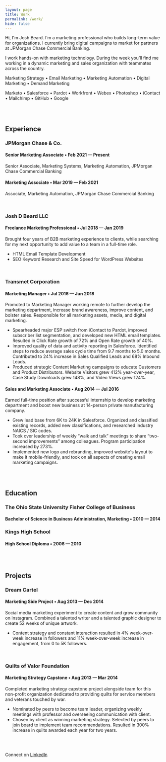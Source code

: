 ```yaml
---
layout: page
title: Work
permalink: /work/
hide: false
---
```



Hi, I'm Josh Beard. I’m a marketing professional who builds long-term value for organizations. I currently bring digital campaigns to market for partners at JPMorgan Chase Commercial Banking. 

I work hands-on with marketing technology. During the week you’ll find me working in a dynamic marketing and sales organization with teammates across the country.

Marketing Strategy • Email Marketing • Marketing Automation • Digital Marketing • Demand Marketing

Marketo • Salesforce • Pardot • Workfront • Webex • Photoshop • iContact • Mailchimp • GitHub • Google

<br>
<br>


## Experience


### JPMorgan Chase & Co.

#### Senior Marketing Associate &bull; Feb 2021 &mdash; Present

Senior Associate, Marketing Systems, Marketing Automation, JPMorgan Chase Commercial Banking

#### Marketing Associate &bull; Mar 2019 &mdash; Feb 2021

Associate, Marketing Automation, JPMorgan Chase Commercial Banking

<br>

### Josh D Beard LLC

#### Freelance Marketing Professional &bull; Jul 2018 &mdash; Jan 2019

Brought four years of B2B marketing experience to clients, while searching for my next opportunity to add value to a team in a full-time role.
- HTML Email Template Development
- SEO Keyword Research and Site Speed for WordPress Websites

<br>

### Transmet Corporation

#### Marketing Manager &bull; Jul 2016 &mdash; Jun 2018

Promoted to Marketing Manager working remote to further develop the marketing department, increase brand awareness, improve content, and bolster sales. Responsible for all marketing assets, media, and digital marketing.
- Spearheaded major ESP switch from iContact to Pardot, improved subscriber list segmentation, and developed new HTML email templates. Resulted in Click Rate growth of 72% and Open Rate growth of 40%.
- Improved quality of data and activity reporting in Salesforce. Identified steps to reduce average sales cycle time from 9.7 months to 5.0 months. Contributed to 24% increase in Sales Qualified Leads and 68% Inbound Leads.
- Produced strategic Content Marketing campaigns to educate Customers and Product Distributors. Website Visitors grew 412% year-over-year, Case Study Downloads grew 148%, and Video Views grew 124%.

#### Sales and Marketing Associate &bull; Aug 2014 &mdash; Jul 2016

Earned full-time position after successful internship to develop marketing department and boost new business at 14-person private manufacturing company.
- Grew lead base from 6K to 24K in Salesforce. Organized and classified existing records, added new classifications, and researched industry NAICS / SIC codes.
- Took over leadership of weekly “walk and talk” meetings to share “two-second improvements” among colleagues. Program participation increased by 273%.
- Implemented new logo and rebranding, improved website's layout to make it mobile-friendly, and took on all aspects of creating email marketing campaigns.


<br>
<br>


## Education 


### The Ohio State University Fisher College of Business

#### Bachelor of Science in Business Administration, Marketing &bull; 2010 &mdash; 2014


### Kings High School

#### High School Diploma &bull; 2006 &mdash; 2010


<br>
<br>


## Projects


### Dream Cartel

#### Marketing Side Project &bull; Aug 2013 &mdash; Dec 2014

Social media marketing experiment to create content and grow community on Instagram. Combined a talented writer and a talented graphic designer to create 52 weeks of unique artwork. 
- Content strategy and constant interaction resulted in 4% week-over-week increase in followers and 11% week-over-week increase in engagement, from 0 to 5K followers. 

<br>

### Quilts of Valor Foundation

#### Marketing Strategy Capstone &bull; Aug 2013 &mdash; Mar 2014

Completed marketing strategy capstone project alongside team for this non-profit organization dedicated to providing quilts for service members and veterans touched by war. 
- Nominated by peers to become team leader, organizing weekly meetings with professor and overseeing communication with client. 
- Chosen by client as winning marketing strategy. Selected by peers to join board to implement team recommendations. Resulted in 300% increase in quilts awarded each year for two years. 


<br>
<br>

Connect on <a href="https://www.linkedin.com/in/joshbeardxyz/" title="Josh Beard on LinkedIn" target="_blank" rel="noopener noreferrer">LinkedIn</a>

<br>
<br>
